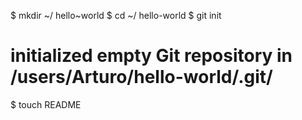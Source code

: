 $ mkdir ~/ hello~world
$ cd ~/ hello-world
$ git init
 # initialized empty Git repository in /users/Arturo/hello-world/.git/
$ touch README
